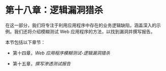 # 第十八章：逻辑漏洞猎杀

在这一部分，我们将专注于利用应用程序中存在的业务逻辑缺陷，涵盖深入的示例。我们还将介绍模糊测试 Web 应用程序的方法，以找到漏洞并撰写报告。

本节包括以下章节：

+   第十四章，*Web 应用程序模糊测试-逻辑漏洞猎杀*

+   第十五章，*撰写渗透测试报告*
